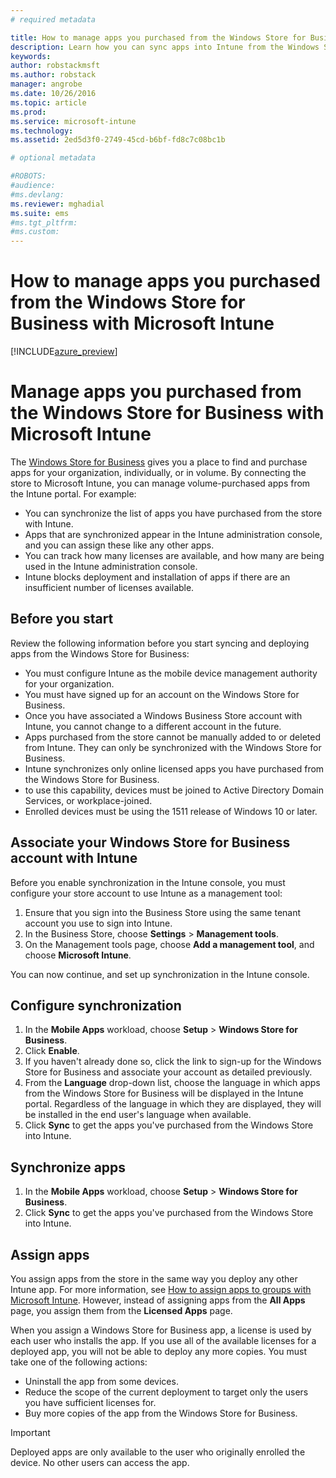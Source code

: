 ```yaml
---
# required metadata

title: How to manage apps you purchased from the Windows Store for Business with Microsoft Intune | Microsoft Docs
description: Learn how you can sync apps into Intune from the Windows Store for Business and then assign and track them. 
keywords:
author: robstackmsft
ms.author: robstack
manager: angrobe
ms.date: 10/26/2016
ms.topic: article
ms.prod:
ms.service: microsoft-intune
ms.technology:
ms.assetid: 2ed5d3f0-2749-45cd-b6bf-fd8c7c08bc1b

# optional metadata

#ROBOTS:
#audience:
#ms.devlang:
ms.reviewer: mghadial
ms.suite: ems
#ms.tgt_pltfrm:
#ms.custom:
---
```


# How to manage apps you purchased from the Windows Store for Business with Microsoft Intune

[!INCLUDE[azure_preview](../includes/azure_preview.md)]

# Manage apps you purchased from the Windows Store for Business with Microsoft Intune

The [Windows Store for Business](https://www.microsoft.com/business-store) gives you a place to find and purchase apps for your organization, individually, or in volume. By connecting the store to Microsoft Intune, you can manage volume-purchased apps from the Intune portal. For example:
* You can synchronize the list of apps you have purchased from the store with Intune.
* Apps that are synchronized appear in the Intune administration console, and you can assign these like any other apps.
* You can track how many licenses are available, and how many are being used in the Intune administration console.
* Intune blocks deployment and installation of apps if there are an insufficient number of licenses available.

## Before you start
Review the following information before you start syncing and deploying apps from the Windows Store for Business:
* You must configure Intune as the mobile device management authority for your organization.
* You must have signed up for an account on the Windows Store for Business.
* Once you have associated a Windows Business Store account with Intune, you cannot change to a different account in the future.
* Apps purchased from the store cannot be manually added to or deleted from Intune. They can only be synchronized with the Windows Store for Business.
* Intune synchronizes only online licensed apps you have purchased from the Windows Store for Business.
* to use this capability, devices must be joined to Active Directory Domain Services, or workplace-joined.
* Enrolled devices must be using the 1511 release of Windows 10 or later.

## Associate your Windows Store for Business account with Intune
Before you enable synchronization in the Intune console, you must configure your store account to use Intune as a management tool:
1. Ensure that you sign into the Business Store using the same tenant account you use to sign into Intune.
2. In the Business Store, choose **Settings** > **Management tools**.
3. On the Management tools page, choose **Add a management tool**, and choose **Microsoft Intune**.

You can now continue, and set up synchronization in the Intune console.

## Configure synchronization

1. In the **Mobile Apps** workload, choose **Setup** > **Windows Store for Business**.
2. Click **Enable**.
3. If you haven't already done so, click the link to sign-up for the Windows Store for Business and associate your account as detailed previously.
5. From the **Language** drop-down list, choose the language in which apps from the Windows Store for Business will be displayed in the Intune portal. Regardless of the language in which they are displayed, they will be installed in the end user's language when available.
6. Click **Sync** to get the apps you've purchased from the Windows Store into Intune.

## Synchronize apps

1. In the **Mobile Apps** workload, choose **Setup** > **Windows Store for Business**.
2. Click **Sync** to get the apps you've purchased from the Windows Store into Intune.

## Assign apps

You assign apps from the store in the same way you deploy any other Intune app. For more information, see [How to assign apps to groups with Microsoft Intune](deploy-apps.md). However, instead of assigning apps from the **All Apps** page, you assign them from the **Licensed Apps** page.

When you assign a Windows Store for Business app, a license is used by each user who installs the app. If you use all of the available licenses for a deployed app, you will not be able to deploy any more copies. You must take one of the following actions:
* Uninstall the app from some devices.
* Reduce the scope of the current deployment to target only the users you have sufficient licenses for.
* Buy more copies of the app from the Windows Store for Business.

> [!Important]
> Deployed apps are only available to the user who originally enrolled the device. No other users can access the app.
